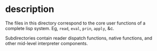 # description
The files in this directory correspond to the core user 
functions of a complete lisp system. Eg, `read`, `eval`,
`prin`, `apply`, &c.

Subdirectories contain reader dispatch functions, native
functions, and other mid-level interpreter components.
